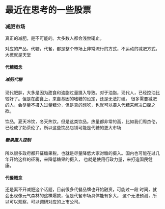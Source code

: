# 最近在思考的一些股票

### 减肥市场

真正的减肥，是不可能的。大多数人都会浅尝辄止。

对应的产品，代糖，代餐，都是整个市场上非常流行的方式，不运动的减肥方式，大概就是天堂

#### 代糖概念

##### 减肥代糖

现代肥胖，大多是因为甜食和油脂过量摄入导致。对于油脂，现代人，已经控油比较好了。但是在甜食上，来自基因的嗜糖的设定，还是无法打破。
很多需要减肥的人，会尽量不摄入过量糖分，但是真的想吃，也就可以摄入代糖来解决口腹之欲。

饮品，夏天冷饮，冬天热饮。但是这类饮品，热量都非常的高，比如我们周杰伦，已经成了奶茶伦了。所以这些饮品店铺可能是代糖的更大市场

##### 糖果摄入控制

所以很多政府都开征糖果税，也就是尽量降低大家对糖的摄入。国内也可能在过几年开始这样的征税，来降低糖果的摄入，
也就是使用行政力量，来打造国民健康。

#### 代餐概念


还是离不开减肥这个话题，目前很多代餐品牌也开始融资，可能过一段
时间，就会出现像元气森林的这样爆款，但是代餐市场具体能有多大，
这个无法预测，所以可以观察，可以调研对应的上市公司。



